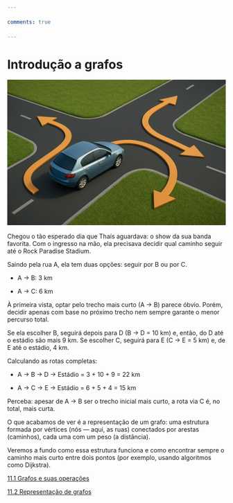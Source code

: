 ```yaml
---

comments: true

---
```


# **Introdução a grafos**

![Grafos](grafos.assets/grafos.png)

Chegou o tão esperado dia que Thaís aguardava: o show da sua banda favorita. Com o ingresso na mão, ela precisava decidir qual caminho seguir até o Rock Paradise Stadium.

Saindo pela rua A, ela tem duas opções: seguir por B ou por C.

- A → B: 3 km

- A → C: 6 km

À primeira vista, optar pelo trecho mais curto (A → B) parece óbvio. Porém, decidir apenas com base no próximo trecho nem sempre garante o menor percurso total.

Se ela escolher B, seguirá depois para D (B → D = 10 km) e, então, do D até o estádio são mais 9 km.
Se escolher C, seguirá para E (C → E = 5 km) e, de E até o estádio, 4 km.

Calculando as rotas completas:

- A → B → D → Estádio = 3 + 10 + 9 = 22 km

- A → C → E → Estádio = 6 + 5 + 4 = 15 km

Perceba: apesar de A → B ser o trecho inicial mais curto, a rota via C é, no total, mais curta.

O que acabamos de ver é a representação de um grafo: uma estrutura formada por vértices (nós — aqui, as ruas) conectados por arestas (caminhos), cada uma com um peso (a distância). 

Veremos a fundo como essa estrutura funciona e como encontrar sempre o caminho mais curto entre dois pontos (por exemplo, usando algoritmos como Dijkstra).

[11.1 Grafos e suas operações](../grafos/grafos-operacoes.md)

[11.2 Representação de grafos](../grafos/grafos-representacao.md)